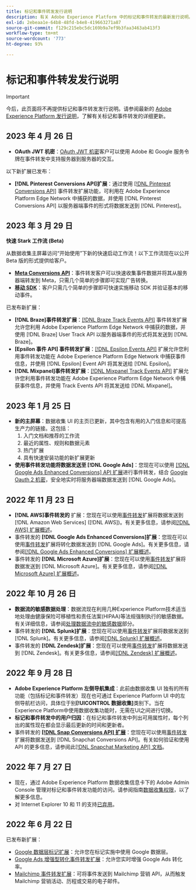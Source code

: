 ```yaml
---
title: 标记和事件转发发行说明
description: 有关 Adobe Experience Platform 中的标记和事件转发的最新发行说明。
exl-id: 2ebeaa1e-64b8-48fd-b4e8-419663271a87
source-git-commit: f129c215ebc5dc169b9a7ef9b3faa3463ab413f3
workflow-type: tm+mt
source-wordcount: '773'
ht-degree: 93%

---
```


# 标记和事件转发发行说明

>[!IMPORTANT]
>
>今后，此页面将不再提供标记和事件转发发行说明。请参阅最新的 [Adobe Experience Platform 发行说明](https://experienceleague.adobe.com/docs/experience-platform/release-notes/latest.html#data-collection)，了解有关标记和事件转发的详细更新。

## 2023 年 4 月 26 日

* **OAuth JWT 机密**：[OAuth JWT 机密](https://experienceleague.adobe.com/docs/experience-platform/tags/event-forwarding/secrets.html)客户可以使用 Adobe 和 Google 服务令牌在事件转发中支持服务器到服务器的交互。

以下新扩展已发布：

* **[!DNL Pinterest Conversions API]扩展**：通过使用 [[!DNL Pinterest Conversions API]](https://experienceleague.adobe.com/docs/experience-platform/tags/extensions/server/pinterest/overview.html) 事件转发扩展功能，可利用在 Adobe Experience Platform Edge Network 中捕获的数据，并使用 [!DNL Pinterest Conversions API] 以服务器端事件的形式将数据发送到 [!DNL Pinterest]。

## 2023 年 3 月 29 日

**快速 Stark 工作流 (Beta)**

从数据收集主屏幕访问“开始使用”下新的快速启动工作流！以下工作流现在以公开 Beta 版的形式提供给客户。
* **[Meta Conversions API](https://experienceleague.adobe.com/docs/experience-platform/tags/extensions/server/meta/overview.html#quick-start)**：事件转发客户可以快速收集事件数据并将其从服务器端转发到 Meta，只需几个简单的步骤即可实现广告转换。
* **[移动 SDK](https://developer.adobe.com/client-sdks/documentation/)**：客户只需几个简单的步骤即可快速实施移动 SDK 并验证基本的移动事件。

已发布新扩展：

* **[!DNL Braze]事件转发扩展**：[[!DNL Braze Track Events API]](https://experienceleague.adobe.com/docs/experience-platform/tags/extensions/server/braze/overview.html) 事件转发扩展允许您利用 Adobe Experience Platform Edge Network 中捕获的数据，并使用 [!DNL Braze] User Track API 以服务器端事件的形式将其发送到 [!DNL Braze]。
* **[Epsilon 事件 API] 事件转发扩展**：[[!DNL Epsilon Events API]](https://experienceleague.adobe.com/docs/experience-platform/tags/extensions/server/braze/overview.html) 扩展允许您利用事件转发功能在 Adobe Experience Platform Edge Network 中捕获事件信息，并使用 [!DNL Epsilon] Event API 将其发送给 [!DNL Epsilon]。
* **[!DNL Mixpanel]事件转发扩展**：[[!DNL Mixpanel Track Events API]](https://experienceleague.adobe.com/docs/experience-platform/tags/extensions/server/braze/overview.html) 扩展允许您利用事件转发功能在 Adobe Experience Platform Edge Network 中捕获事件信息，并使用 Track Events API 将其发送给 [!DNL Mixpanel]。

## 2023 年 1 月 25 日

* **新的主屏幕**：数据收集 UI 的主页已更新，其中包含有用的入门信息和可提高生产力的链接。这包括：
   1. 入门文档和推荐的工作流
   1. 最近的属性、规则和数据元素
   1. 热门扩展
   1. 具有快速安装功能的新扩展更新
* **使用事件转发功能将数据发送至 [!DNL Google Ads]**：您现在可以使用 [[!DNL Google Ads Enhanced Conversions] API 扩展](../extensions/server/google-ads-enhanced-conversions/overview.md)进行事件转发，结合 [Google Oauth 2 机密](../ui/event-forwarding/secrets.md#google-oauth2)，安全地实时将服务器端数据发送到 [!DNL Google Ads]。

## 2022 年 11 月 23 日

* **[!DNL AWS]事件转发的** 扩展：您现在可以使用[事件转发](../../tags/ui/event-forwarding/overview.md)扩展将数据发送到 [!DNL Amazon Web Services] ([!DNL AWS])。有关更多信息，请参阅[[!DNL AWS] 扩展概述](../../tags/extensions/server/aws/overview.md)。
* 事件转发的 **[!DNL Google Ads Enhanced Conversions]扩展**：您现在可以使用[事件转发](../../tags/ui/event-forwarding/overview.md)扩展将转化数据发送到 [!DNL Google Ads]。有关更多信息，请参阅[[!DNL Google Ads Enhanced Conversions] 扩展概述](../../tags/extensions/server/google-ads-enhanced-conversions/overview.md)。
* 事件转发的 **[!DNL Microsoft Azure]扩展**：您现在可以使用[事件转发](../../tags/ui/event-forwarding/overview.md)扩展将数据发送到 [!DNL Microsoft Azure]。有关更多信息，请参阅[[!DNL Microsoft Azure] 扩展概述](../../tags/extensions/server/azure/overview.md)。

## 2022 年 10 月 26 日

* **数据流的敏感数据处理**：数据流现在利用几种Experience Platform技术适当地处理由健康保险可移植性和责任法案(HIPAA)等法规强制执行的敏感数据。 有关详细信息，请参阅[处理数据流中的敏感数据](../../datastreams/overview.md#sensitive)部分。
* 事件转发的 **[!DNL Splunk]扩展**：您现在可以使用[事件转发](../ui/event-forwarding/overview.md)扩展将数据发送到 [!DNL Splunk]。有关更多信息，请参阅[[!DNL Splunk] 扩展概述](../extensions/server/splunk/overview.md)。
* 事件转发的 **[!DNL Zendesk]扩展**：您现在可以使用[事件转发](../ui/event-forwarding/overview.md)扩展将数据发送到 [!DNL Zendesk]。有关更多信息，请参阅[[!DNL Zendesk] 扩展概述](../extensions/server/zendesk/overview.md)。

## 2022 年 9 月 28 日

* **Adobe Experience Platform 左侧导航集成**：此前由数据收集 UI 独有的所有功能（包括标记和事件转发）现在也可通过 Experience Platform UI 中的左侧导航栏访问，具体位于别&#x200B;**[!UICONTROL 数据收集]**&#x200B;类别下。当在Experience Platform中使用数据收集功能时，无需在UI之间进行切换。
* **标记和事件转发中的用户归因**：在标记和事件转发中列出可用属性时，每个列出的属性现在都会显示最后更新的时间和更新者。
* 事件转发的 **[[!DNL Snap Conversions API] 扩展](https://exchange.adobe.com/apps/ec/108550)**：您现在可以使用[事件转发](../../tags/ui/event-forwarding/overview.md)扩展将数据发送到 [!DNL Snapchat Conversions API]。有关如何验证和使用 API 的更多信息，请参阅此[[!DNL Snapchat Marketing API] 文档](https://marketingapi.snapchat.com/docs/conversion.html)。

## 2022 年 7 月 27 日

* 现在，通过 Adobe Experience Platform 数据收集信息卡下的 Adobe Admin Console 管理对标记和事件转发功能的访问。请参阅指南[数据收集权限](../../collection/permissions.md)，以了解更多信息。
* 对 Internet Explorer 10 和 11 的支持[已弃用](../ie-deprecation.md)。

## 2022 年 6 月 22 日

已发布新扩展：

* [Google 数据层标记扩展](../extensions/client/google-data-layer/overview.md)：允许您在标记实施中使用 Google 数据层。
* [Google Ads 增强型转化事件转发扩展](https://partners.adobe.com/exchangeprogram/experiencecloud/exchange.details.108630.html)：允许您实时增强 Google Ads 转化率。
* [Mailchimp 事件转发扩展](../extensions/server/mailchimp/overview.md)：可将事件发送到 Mailchimp 营销 API，从而触发 Mailchimp 营销活动、历程或交易的电子邮件。